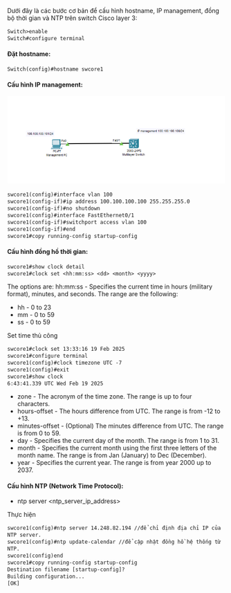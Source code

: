 Dưới đây là các bước cơ bản để cấu hình hostname, IP management, đồng bộ thời gian và NTP trên switch Cisco layer 3:

    Switch>enable
    Switch#configure terminal

#### Đặt hostname:

    Switch(config)#hostname swcore1

#### Cấu hình IP management:

  <img src="Basicnetworkimages/23.png">

    swcore1(config)#interface vlan 100
    swcore1(config-if)#ip address 100.100.100.100 255.255.255.0
    swcore1(config-if)#no shutdown 
    swcore1(config)#interface FastEthernet0/1
    swcore1(config-if)#switchport access vlan 100
    swcore1(config-if)#end
    swcore1#copy running-config startup-config 


#### Cấu hình đồng hồ thời gian:
    swcore1#show clock detail
    swcore1#clock set <hh:mm:ss> <dd> <month> <yyyy>

  The options are:
  hh:mm:ss - Specifies the current time in hours (military format), minutes, and seconds. The range are the following:
  + hh - 0 to 23
  + mm - 0 to 59
  + ss - 0 to 59

   Set time thủ công

    swcore1#clock set 13:33:16 19 Feb 2025
    swcore1#configure terminal
    swcore1(config)#clock timezone UTC -7
    swcore1(config)#exit
    swcore1#show clock
    6:43:41.339 UTC Wed Feb 19 2025

  + zone - The acronym of the time zone. The range is up to four characters.
  + hours-offset - The hours difference from UTC. The range is from -12 to +13.
  + minutes-offset - (Optional) The minutes difference from UTC. The range is from 0 to 59.
  + day - Specifies the current day of the month. The range is from 1 to 31.
  + month - Specifies the current month using the first three letters of the month name. The range is from Jan (January) to Dec (December).
  + year - Specifies the current year. The range is from year 2000 up to 2037.

#### Cấu hình NTP (Network Time Protocol):

  + ntp server <ntp_server_ip_address>

  Thực hiện

    swcore1(config)#ntp server 14.248.82.194 //để chỉ định địa chỉ IP của NTP server.
    swcore1(config)#ntp update-calendar //để cập nhật đồng hồ hệ thống từ NTP.
    swcore1(config)end
    swcore1#copy running-config startup-config 
    Destination filename [startup-config]? 
    Building configuration...
    [OK]


